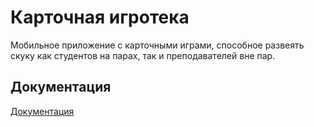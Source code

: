 
# Карточная игротека

Мобильное приложение с карточными играми, способное развеять скуку как студентов на парах, так и преподавателей вне пар.




## Документация

[Документация](docs/srs.md)

